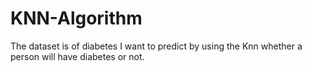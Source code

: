 # KNN-Algorithm
The dataset is of diabetes I want to predict by using the Knn whether a person will have diabetes or not. 
